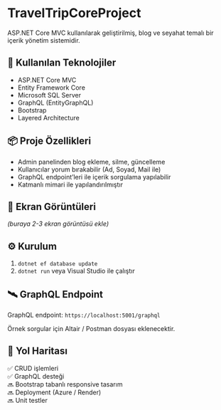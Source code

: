 # TravelTripCoreProject

ASP.NET Core MVC kullanılarak geliştirilmiş, blog ve seyahat temalı bir içerik yönetim sistemidir.

## 🚀 Kullanılan Teknolojiler

- ASP.NET Core MVC
- Entity Framework Core
- Microsoft SQL Server
- GraphQL (EntityGraphQL)
- Bootstrap
- Layered Architecture

## 📦 Proje Özellikleri

- Admin panelinden blog ekleme, silme, güncelleme
- Kullanıcılar yorum bırakabilir (Ad, Soyad, Mail ile)
- GraphQL endpoint’leri ile içerik sorgulama yapılabilir
- Katmanlı mimari ile yapılandırılmıştır

## 📸 Ekran Görüntüleri

_(buraya 2-3 ekran görüntüsü ekle)_

## ⚙️ Kurulum

1. `dotnet ef database update`
2. `dotnet run` veya Visual Studio ile çalıştır

## 🛰️ GraphQL Endpoint

GraphQL endpoint: `https://localhost:5001/graphql`

Örnek sorgular için Altair / Postman dosyası eklenecektir.

## 📍 Yol Haritası

✅ CRUD işlemleri  
✅ GraphQL desteği  
🔜 Bootstrap tabanlı responsive tasarım  
🔜 Deployment (Azure / Render)  
🔜 Unit testler  
